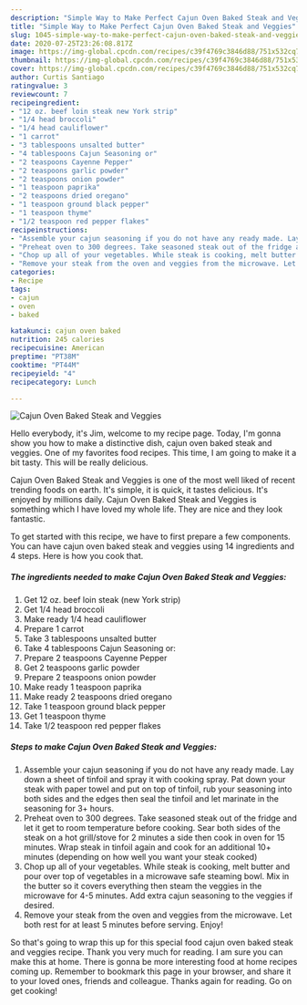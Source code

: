 ```yaml
---
description: "Simple Way to Make Perfect Cajun Oven Baked Steak and Veggies"
title: "Simple Way to Make Perfect Cajun Oven Baked Steak and Veggies"
slug: 1045-simple-way-to-make-perfect-cajun-oven-baked-steak-and-veggies
date: 2020-07-25T23:26:08.817Z
image: https://img-global.cpcdn.com/recipes/c39f4769c3846d88/751x532cq70/cajun-oven-baked-steak-and-veggies-recipe-main-photo.jpg
thumbnail: https://img-global.cpcdn.com/recipes/c39f4769c3846d88/751x532cq70/cajun-oven-baked-steak-and-veggies-recipe-main-photo.jpg
cover: https://img-global.cpcdn.com/recipes/c39f4769c3846d88/751x532cq70/cajun-oven-baked-steak-and-veggies-recipe-main-photo.jpg
author: Curtis Santiago
ratingvalue: 3
reviewcount: 7
recipeingredient:
- "12 oz. beef loin steak new York strip"
- "1/4 head broccoli"
- "1/4 head cauliflower"
- "1 carrot"
- "3 tablespoons unsalted butter"
- "4 tablespoons Cajun Seasoning or"
- "2 teaspoons Cayenne Pepper"
- "2 teaspoons garlic powder"
- "2 teaspoons onion powder"
- "1 teaspoon paprika"
- "2 teaspoons dried oregano"
- "1 teaspoon ground black pepper"
- "1 teaspoon thyme"
- "1/2 teaspoon red pepper flakes"
recipeinstructions:
- "Assemble your cajun seasoning if you do not have any ready made. Lay down a sheet of tinfoil and spray it with cooking spray. Pat down your steak with paper towel and put on top of tinfoil, rub your seasoning into both sides and the edges then seal the tinfoil and let marinate in the seasoning for 3+ hours."
- "Preheat oven to 300 degrees. Take seasoned steak out of the fridge and let it get to room temperature before cooking. Sear both sides of the steak on a hot grill/stove for 2 minutes a side then cook in oven for 15 minutes. Wrap steak in tinfoil again and cook for an additional 10+ minutes (depending on how well you want your steak cooked)"
- "Chop up all of your vegetables. While steak is cooking, melt butter and pour over top of vegetables in a microwave safe steaming bowl. Mix in the butter so it covers everything then steam the veggies in the microwave for 4-5 minutes. Add extra cajun seasoning to the veggies if desired."
- "Remove your steak from the oven and veggies from the microwave. Let both rest for at least 5 minutes before serving. Enjoy!"
categories:
- Recipe
tags:
- cajun
- oven
- baked

katakunci: cajun oven baked 
nutrition: 245 calories
recipecuisine: American
preptime: "PT38M"
cooktime: "PT44M"
recipeyield: "4"
recipecategory: Lunch

---
```



![Cajun Oven Baked Steak and Veggies](https://img-global.cpcdn.com/recipes/c39f4769c3846d88/751x532cq70/cajun-oven-baked-steak-and-veggies-recipe-main-photo.jpg)

Hello everybody, it's Jim, welcome to my recipe page. Today, I'm gonna show you how to make a distinctive dish, cajun oven baked steak and veggies. One of my favorites food recipes. This time, I am going to make it a bit tasty. This will be really delicious.



Cajun Oven Baked Steak and Veggies is one of the most well liked of recent trending foods on earth. It's simple, it is quick, it tastes delicious. It's enjoyed by millions daily. Cajun Oven Baked Steak and Veggies is something which I have loved my whole life. They are nice and they look fantastic.


To get started with this recipe, we have to first prepare a few components. You can have cajun oven baked steak and veggies using 14 ingredients and 4 steps. Here is how you cook that.

<!--inarticleads1-->

##### The ingredients needed to make Cajun Oven Baked Steak and Veggies:

1. Get 12 oz. beef loin steak (new York strip)
1. Get 1/4 head broccoli
1. Make ready 1/4 head cauliflower
1. Prepare 1 carrot
1. Take 3 tablespoons unsalted butter
1. Take 4 tablespoons Cajun Seasoning or:
1. Prepare 2 teaspoons Cayenne Pepper
1. Get 2 teaspoons garlic powder
1. Prepare 2 teaspoons onion powder
1. Make ready 1 teaspoon paprika
1. Make ready 2 teaspoons dried oregano
1. Take 1 teaspoon ground black pepper
1. Get 1 teaspoon thyme
1. Take 1/2 teaspoon red pepper flakes




<!--inarticleads2-->

##### Steps to make Cajun Oven Baked Steak and Veggies:

1. Assemble your cajun seasoning if you do not have any ready made. Lay down a sheet of tinfoil and spray it with cooking spray. Pat down your steak with paper towel and put on top of tinfoil, rub your seasoning into both sides and the edges then seal the tinfoil and let marinate in the seasoning for 3+ hours.
1. Preheat oven to 300 degrees. Take seasoned steak out of the fridge and let it get to room temperature before cooking. Sear both sides of the steak on a hot grill/stove for 2 minutes a side then cook in oven for 15 minutes. Wrap steak in tinfoil again and cook for an additional 10+ minutes (depending on how well you want your steak cooked)
1. Chop up all of your vegetables. While steak is cooking, melt butter and pour over top of vegetables in a microwave safe steaming bowl. Mix in the butter so it covers everything then steam the veggies in the microwave for 4-5 minutes. Add extra cajun seasoning to the veggies if desired.
1. Remove your steak from the oven and veggies from the microwave. Let both rest for at least 5 minutes before serving. Enjoy!




So that's going to wrap this up for this special food cajun oven baked steak and veggies recipe. Thank you very much for reading. I am sure you can make this at home. There is gonna be more interesting food at home recipes coming up. Remember to bookmark this page in your browser, and share it to your loved ones, friends and colleague. Thanks again for reading. Go on get cooking!

